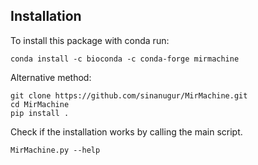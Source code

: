 Installation
------------
To install this package with conda run:

```
conda install -c bioconda -c conda-forge mirmachine
```


Alternative method:
```
git clone https://github.com/sinanugur/MirMachine.git
cd MirMachine
pip install .
```

Check if the installation works by calling the main script.
```
MirMachine.py --help
```
